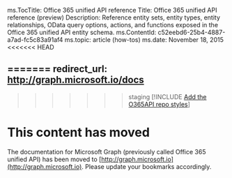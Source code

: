 ﻿ms.TocTitle: Office 365 unified API reference
Title: Office 365 unified API reference (preview)
Description: Reference entity sets, entity types, entity relationships, OData query options, actions, and functions exposed in the Office 365 unified API entity schema.
ms.ContentId: c52eebd6-25b4-4887-a7ad-fc5c83a91af4
ms.topic: article (how-tos)
ms.date: November 18, 2015
<<<<<<< HEAD

=======
redirect_url: http://graph.microsoft.io/docs
---
>>>>>>> staging
[!INCLUDE [Add the O365API repo styles](../includes/controls/addo365apistyles.xml)]


# This content has moved

The documentation for Microsoft Graph (previously called Office 365 unified API) has been moved to [http://graph.microsoft.io](http://graph.microsoft.io). Please update your bookmarks accordingly.